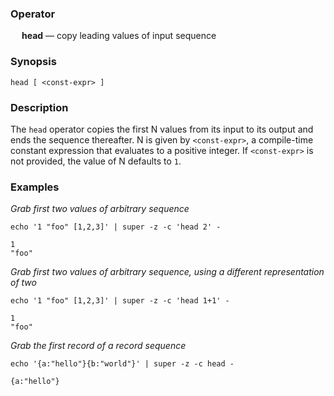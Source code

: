 ### Operator

&emsp; **head** &mdash; copy leading values of input sequence

### Synopsis

```
head [ <const-expr> ]
```
### Description

The `head` operator copies the first N values from its input to its output and ends
the sequence thereafter. N is given by `<const-expr>`, a compile-time
constant expression that evaluates to a positive integer. If `<const-expr>`
is not provided, the value of N defaults to `1`.

### Examples

_Grab first two values of arbitrary sequence_
```mdtest-command
echo '1 "foo" [1,2,3]' | super -z -c 'head 2' -
```

```mdtest-output
1
"foo"
```

_Grab first two values of arbitrary sequence, using a different representation of two_
```mdtest-command
echo '1 "foo" [1,2,3]' | super -z -c 'head 1+1' -
```

```mdtest-output
1
"foo"
```

_Grab the first record of a record sequence_
```mdtest-command
echo '{a:"hello"}{b:"world"}' | super -z -c head -
```

```mdtest-output
{a:"hello"}
```
